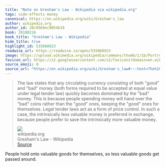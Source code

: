 ```yaml
---
title: "Note on Gresham's Law - Wikipedia via wikipedia.org"
tags: side-effects money
canonical: https://en.wikipedia.org/wiki/Gresham's_law
author: wikipedia.org
author_id: 20c9569ec9054b19
book: 28108216
book_title: "Gresham's Law - Wikipedia"
hide_title: true
highlight_id: 535060923
readwise_url: https://readwise.io/open/535060923
image: https://upload.wikimedia.org/wikipedia/commons/thumb/1/1b/Portretten_van_Sir_Thomas_Gresham_en_Anne_Fernely_Rijksmuseum_SK-A-3118.jpeg/1200px-Portretten_van_Sir_Thomas_Gresham_en_Anne_Fernely_Rijksmuseum_SK-A-3118.jpeg
favicon_url: https://s2.googleusercontent.com/s2/favicons?domain=en.wikipedia.org
source_emoji: 🌐
source_url: "https://en.wikipedia.org/wiki/Gresham's_law#:~:text=The%20law%20states,more%20valuable%20money."
---
```


> The law states that any circulating currency consisting of both "good" and "bad" money (both forms required to be accepted at equal value under legal tender law) quickly becomes dominated by the "bad" money. This is because people spending money will hand over the "bad" coins rather than the "good" ones, keeping the "good" ones for themselves. Legal tender laws act as a form of price control. In such a case, the intrinsically less valuable money is preferred in exchange, because people prefer to save the intrinsically more valuable money.
> <div class="quoteback-footer"><div class="quoteback-avatar"><img class="mini-favicon" src="https://s2.googleusercontent.com/s2/favicons?domain=en.wikipedia.org"></div><div class="quoteback-metadata"><div class="metadata-inner"><span style="display:none">FROM:</span><div aria-label="wikipedia.org" class="quoteback-author"> wikipedia.org</div><div aria-label="Gresham's Law - Wikipedia" class="quoteback-title"> Gresham's Law - Wikipedia</div></div></div><div class="quoteback-backlink"><a target="_blank" aria-label="go to the full text of this quotation" rel="noopener" href="https://en.wikipedia.org/wiki/Gresham's_law#:~:text=The%20law%20states,more%20valuable%20money." class="quoteback-arrow"> Source</a></div></div>

People hold onto valuable goods for themselves, so less valuable goods get passed around.